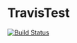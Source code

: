 # TravisTest
[![Build Status](https://travis-ci.org/khanrizwan/TravisTest.svg)](https://travis-ci.org/khanrizwan/TravisTest)
